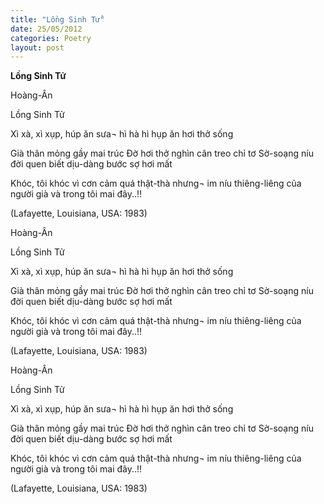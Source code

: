 ```yaml
---
title: "Lồng Sinh Tử"
date: 25/05/2012
categories: Poetry
layout: post
---
```


**Lồng Sinh Tử**

Hoàng-Ân

Lồng Sinh Tử

Xì xà, xì xụp, húp ăn sưa¬
hì hà hì hụp ăn hơi thở sống

Già thân mỏng gầy mai trúc
Đờ hơi thở nghìn cân treo chỉ tơ
Sờ-soạng níu đời quen biết
dịu-dàng bước sợ hơi mất

Khóc, tôi khóc vì cơn cảm quá thật-thà
nhưng¬ im níu thiêng-liêng của người già
và trong tôi
mai đây..!!

(Lafayette, Louisiana, USA: 1983)

Hoàng-Ân

Lồng Sinh Tử

Xì xà, xì xụp, húp ăn sưa¬
hì hà hì hụp ăn hơi thở sống

Già thân mỏng gầy mai trúc
Đờ hơi thở nghìn cân treo chỉ tơ
Sờ-soạng níu đời quen biết
dịu-dàng bước sợ hơi mất

Khóc, tôi khóc vì cơn cảm quá thật-thà
nhưng¬ im níu thiêng-liêng của người già
và trong tôi
mai đây..!!

(Lafayette, Louisiana, USA: 1983)

Hoàng-Ân

Lồng Sinh Tử

Xì xà, xì xụp, húp ăn sưa¬
hì hà hì hụp ăn hơi thở sống

Già thân mỏng gầy mai trúc
Đờ hơi thở nghìn cân treo chỉ tơ
Sờ-soạng níu đời quen biết
dịu-dàng bước sợ hơi mất

Khóc, tôi khóc vì cơn cảm quá thật-thà
nhưng¬ im níu thiêng-liêng của người già
và trong tôi
mai đây..!!

(Lafayette, Louisiana, USA: 1983)
